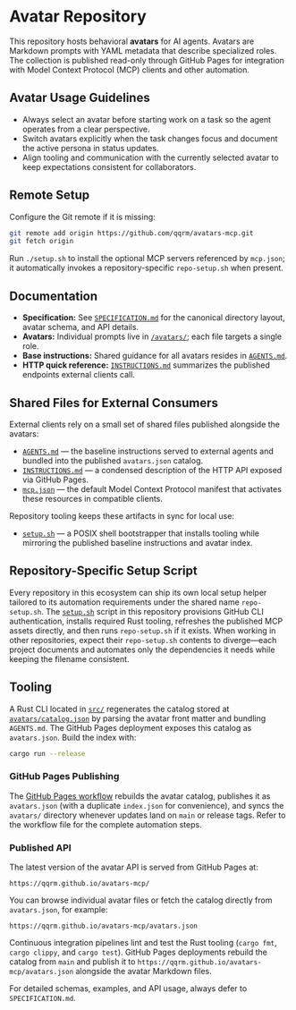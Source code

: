 # Avatar Repository

This repository hosts behavioral **avatars** for AI agents. Avatars are Markdown prompts with YAML metadata that describe specialized roles. The collection is published read-only through GitHub Pages for integration with Model Context Protocol (MCP) clients and other automation.

## Avatar Usage Guidelines

- Always select an avatar before starting work on a task so the agent operates from a clear perspective.
- Switch avatars explicitly when the task changes focus and document the active persona in status updates.
- Align tooling and communication with the currently selected avatar to keep expectations consistent for collaborators.

## Remote Setup

Configure the Git remote if it is missing:

```bash
git remote add origin https://github.com/qqrm/avatars-mcp.git
git fetch origin
```

Run `./setup.sh` to install the optional MCP servers referenced by `mcp.json`; it automatically invokes a repository-specific `repo-setup.sh` when present.

## Documentation

- **Specification:** See [`SPECIFICATION.md`](SPECIFICATION.md) for the canonical directory layout, avatar schema, and API details.
- **Avatars:** Individual prompts live in [`/avatars/`](avatars/); each file targets a single role.
- **Base instructions:** Shared guidance for all avatars resides in [`AGENTS.md`](AGENTS.md).
- **HTTP quick reference:** [`INSTRUCTIONS.md`](INSTRUCTIONS.md) summarizes the published endpoints external clients call.

## Shared Files for External Consumers

External clients rely on a small set of shared files published alongside the avatars:

- [`AGENTS.md`](AGENTS.md) — the baseline instructions served to external agents and bundled into the published `avatars.json` catalog.
- [`INSTRUCTIONS.md`](INSTRUCTIONS.md) — a condensed description of the HTTP API exposed via GitHub Pages.
- [`mcp.json`](mcp.json) — the default Model Context Protocol manifest that activates these resources in compatible clients.

Repository tooling keeps these artifacts in sync for local use:

- [`setup.sh`](setup.sh) — a POSIX shell bootstrapper that installs tooling while mirroring the published baseline instructions and avatar index.

## Repository-Specific Setup Script

Every repository in this ecosystem can ship its own local setup helper tailored to its automation requirements under the shared
name `repo-setup.sh`. The [`setup.sh`](setup.sh) script in this repository provisions GitHub CLI authentication,
installs required Rust tooling, refreshes the published MCP assets directly, and then runs `repo-setup.sh`
if it exists. When working in other repositories, expect their `repo-setup.sh` contents to diverge—each project documents and
automates only the dependencies it needs while keeping the filename consistent.

## Tooling

A Rust CLI located in [`src/`](src) regenerates the catalog stored at [`avatars/catalog.json`](avatars/catalog.json) by parsing the avatar front matter and bundling `AGENTS.md`. The GitHub Pages deployment exposes this catalog as `avatars.json`. Build the index with:

```bash
cargo run --release
```
### GitHub Pages Publishing

The [GitHub Pages workflow](.github/workflows/pages.yml) rebuilds the avatar catalog, publishes it as `avatars.json` (with a duplicate `index.json` for convenience), and syncs the `avatars/` directory whenever updates land on `main` or release tags. Refer to the workflow file for the complete automation steps.

### Published API

The latest version of the avatar API is served from GitHub Pages at:

```text
https://qqrm.github.io/avatars-mcp/
```

You can browse individual avatar files or fetch the catalog directly from `avatars.json`, for example:

```text
https://qqrm.github.io/avatars-mcp/avatars.json
```

Continuous integration pipelines lint and test the Rust tooling (`cargo fmt`, `cargo clippy`, and `cargo test`). GitHub Pages deployments rebuild the catalog from `main` and publish it to `https://qqrm.github.io/avatars-mcp/avatars.json` alongside the avatar Markdown files.

For detailed schemas, examples, and API usage, always defer to `SPECIFICATION.md`.
